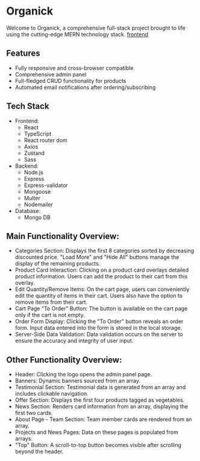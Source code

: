 # Organick

Welcome to Organick, a comprehensive full-stack project brought to life using the cutting-edge MERN technology stack.
[frontend](https://github.com/Sukhykh/organick-mern-frontend)
## Features

* Fully responsive and cross-browser compatible
* Comprehensive admin panel
* Full-fledged CRUD functionality for products
* Automated email notifications after ordering/subscribing

##  Tech Stack

* Frontend: 
    * React
    * TypeScript
    * React router dom
    * Axios
    * Zustand
    * Sass
* Backend:
    * Node.js
    * Express
    * Express-validator
    * Mongoose
    * Multer
    * Nodemailer
* Database:
    * Mongo DB

## Main Functionality Overview:

* Categories Section: Displays the first 8 categories sorted by decreasing discounted price. "Load More" and "Hide All" buttons manage the display of the remaining products.
* Product Card Interaction: Clicking on a product card overlays detailed product information. Users can add the product to their cart from this overlay.
* Edit Quantity/Remove Items: On the cart page, users can conveniently edit the quantity of items in their cart. Users also have the option to remove items from their cart.
* Cart Page "To Order" Button: The button is available on the cart page only if the cart is not empty.
* Order Form Display: Clicking the "To Order" button reveals an order form. Input data entered into the form is stored in the local storage.
* Server-Side Data Validation: Data validation occurs on the server to ensure the accuracy and integrity of user input.

## Other Functionality Overview:

* Header: Clicking the logo opens the admin panel page.
* Banners: Dynamic banners sourced from an array.
* Testimonial Section: Testimonial data is generated from an array and includes clickable navigation.
* Offer Section: Displays the first four products tagged as vegetables.
* News Section: Renders card information from an array, displaying the first two cards.
* About Page - Team Section: Team member cards are rendered from an array.
* Projects and News Pages: Data on these pages is populated from arrays.
* "Top" Button: A scroll-to-top button becomes visible after scrolling beyond the header.
